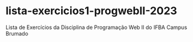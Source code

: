 # lista-exercicios1-progwebII-2023
Lista de Exercícios da Disciplina de Programação Web II do IFBA Campus Brumado
